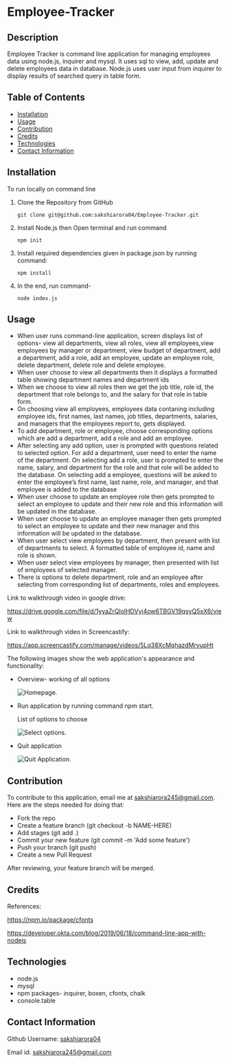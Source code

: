 # Employee-Tracker
## Description

Employee Tracker is command line application for managing employees data using node.js, inquirer and mysql. It uses sql to view, add, update and delete employees data in database. Node.js uses user input from inquirer to display results of searched query in table form.

## Table of Contents

- [Installation](#installation)
- [Usage](#usage)
- [Contribution](#contribution)
- [Credits](#credits)
- [Technologies](#technologies) 
- [Contact Information](#contact-information) 


## Installation

To run locally on command line
1. Clone the Repository from GitHub
   ```
   git clone git@github.com:sakshiarora04/Employee-Tracker.git
   ```
2. Install Node.js then Open terminal and run command
   ```
   npm init
   ```
3. Install required dependencies given in package.json by running command:

   ```
   npm install

   ```
4. In the end, run command-
   ```
   node index.js

   ```


## Usage

* When user runs command-line application, screen displays list of options- view all departments, view all roles, view all employees,view employees by manager or department, view budget of department, add a department, add a role, add an employee, update an employee role, delete department, delete role and delete employee.
* When user choose to view all departments then it displays a formatted table showing department names and department ids
* When we choose to view all roles then we get the job title, role id, the department that role belongs to, and the salary for that role in table form.
* On choosing view all employees, employees data contaning including employee ids, first names, last names, job titles, departments, salaries, and managers that the employees report to, gets displayed.
* To add department, role or employee, choose corresponding options which are add a department, add a role and add an employee.
* After selecting any add option, user is prompted with questions related to selected option. For add a department, user need to enter the name of the department. On selecting add a role, user is prompted to enter the name, salary, and department for the role and that role will be added to the database. On selecting add a employee, questions will be asked to enter the employee’s first name, last name, role, and manager, and that employee is added to the database
* When user choose to update an employee role then gets prompted to select an employee to update and their new role and this information will be updated in the database.
* When user choose to update an employee manager then gets prompted to select an employee to update and their new manager and this information will be updated in the database.
* When user select view employees by department, then present with list of departments to select. A formatted table of employee id, name and role is shown.
* When user select view employees by manager, then presented with list of employees of selected manager.
* There is options to delete department, role and an employee after selecting from corresponding list of departments, roles and employees.

Link to walkthrough video in google drive:

https://drive.google.com/file/d/1yyaZrQlolHDVyj4ow6TBGV19qsyQ5xX6/view

Link to walkthrough video in Screencastify:

https://app.screencastify.com/manage/videos/5Lq38XcMqhazdMrvupHt

The following images show the web application's appearance and functionality:

* Overview- working of all options

    ![Homepage.](./assets/images/overview.gif)

* Run application by running command npm start. 

    List of options to choose

    ![Select options.](./assets/images/select%20options.gif)

* Quit application

    ![Quit Application.](./assets/images/Quit.gif)

## Contribution

To contribute to this application, email me at sakshiarora245@gmail.com.
Here are the steps needed for doing that:

- Fork the repo
- Create a feature branch (git checkout -b NAME-HERE)
- Add stages (git add .)
- Commit your new feature (git commit -m 'Add some feature')
- Push your branch (git push)
- Create a new Pull Request

After reviewing, your feature branch will be merged.

## Credits

References:

https://npm.io/package/cfonts

https://developer.okta.com/blog/2019/06/18/command-line-app-with-nodejs

## Technologies

- node.js
- mysql
- npm packages- inquirer, boxen, cfonts, chalk
- console.table

## Contact Information

Github Username: [sakshiarora04](https://github.com/sakshiarora04)

Email id: sakshiarora245@gmail.com


